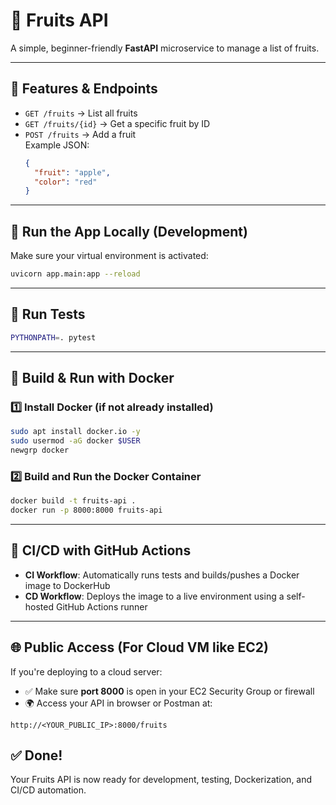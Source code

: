 # 🍎 Fruits API

A simple, beginner-friendly **FastAPI** microservice to manage a list of fruits.

---

## 📌 Features & Endpoints

- `GET /fruits` → List all fruits  
- `GET /fruits/{id}` → Get a specific fruit by ID  
- `POST /fruits` → Add a fruit  
  Example JSON:  
  ```json
  {
    "fruit": "apple",
    "color": "red"
  }
  ```

---

## 🚀 Run the App Locally (Development)

Make sure your virtual environment is activated:

```bash
uvicorn app.main:app --reload
```

---

## 🧪 Run Tests

```bash
PYTHONPATH=. pytest
```

---

## 🐳 Build & Run with Docker

### 1️⃣ Install Docker (if not already installed)

```bash
sudo apt install docker.io -y
sudo usermod -aG docker $USER
newgrp docker
```

### 2️⃣ Build and Run the Docker Container

```bash
docker build -t fruits-api .
docker run -p 8000:8000 fruits-api
```

---

## 🔁 CI/CD with GitHub Actions

- **CI Workflow**: Automatically runs tests and builds/pushes a Docker image to DockerHub
- **CD Workflow**: Deploys the image to a live environment using a self-hosted GitHub Actions runner

---

## 🌐 Public Access (For Cloud VM like EC2)

If you're deploying to a cloud server:

- ✅ Make sure **port 8000** is open in your EC2 Security Group or firewall
- 🌍 Access your API in browser or Postman at:

```
http://<YOUR_PUBLIC_IP>:8000/fruits
```



## ✅ Done!

Your Fruits API is now ready for development, testing, Dockerization, and CI/CD automation.
